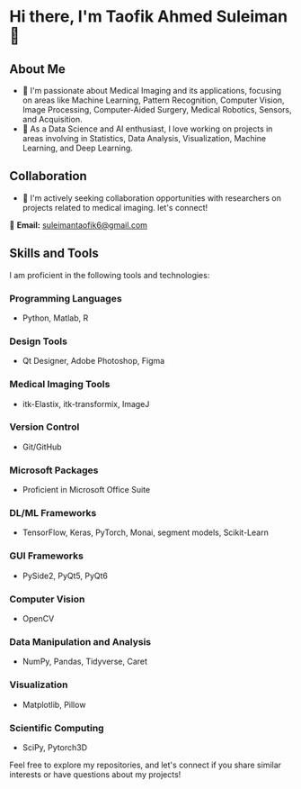 # Hi there, I'm Taofik Ahmed Suleiman 👋

## About Me
- 👀 I'm passionate about Medical Imaging and its applications, focusing on areas like Machine Learning, Pattern Recognition, Computer Vision, Image Processing, Computer-Aided Surgery, Medical Robotics, Sensors, and Acquisition.
- 🌱 As a Data Science and AI enthusiast, I love working on projects in areas involving in Statistics, Data Analysis, Visualization, Machine Learning, and Deep Learning.

## Collaboration
- 💞️ I'm actively seeking collaboration opportunities with researchers on projects related to medical imaging. let's connect!

📧 **Email:** suleimantaofik6@gmail.com

## Skills and Tools
I am proficient in the following tools and technologies:

### Programming Languages
- Python, Matlab, R

### Design Tools
- Qt Designer, Adobe Photoshop, Figma

### Medical Imaging Tools
- itk-Elastix, itk-transformix, ImageJ

### Version Control
- Git/GitHub

### Microsoft Packages
- Proficient in Microsoft Office Suite

### DL/ML Frameworks
- TensorFlow, Keras, PyTorch, Monai, segment models, Scikit-Learn

### GUI Frameworks
- PySide2, PyQt5, PyQt6

### Computer Vision
- OpenCV

### Data Manipulation and Analysis
- NumPy, Pandas, Tidyverse, Caret

### Visualization
- Matplotlib, Pillow

### Scientific Computing
- SciPy, Pytorch3D

Feel free to explore my repositories, and let's connect if you share similar interests or have questions about my projects!
